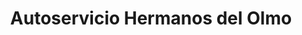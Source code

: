 ---
title: "Autoservicio Hermanos del Olmo"
url: /pozuelo-del-rey/autoservicio-hermanos-del-olmo/
shop: supermercado
---